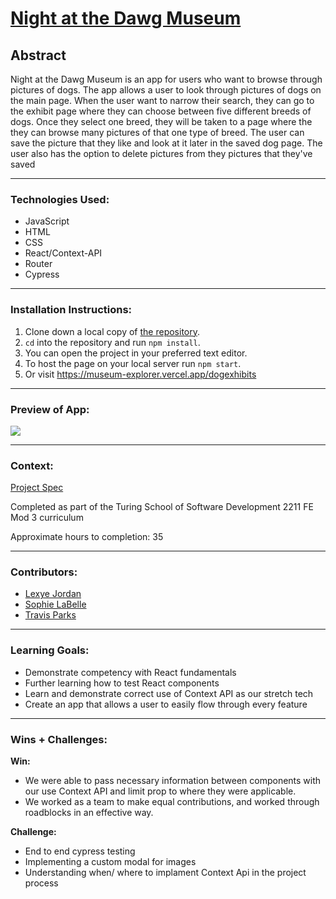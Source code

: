 # [Night at the Dawg Museum](https://dog-explorer.vercel.app/)

## Abstract
Night at the Dawg Museum is an app for users who want to browse through pictures of dogs. The app allows a user to look through pictures of dogs on the main page. When the user want to narrow their search, they can go to the exhibit page where they can choose between five different breeds of dogs. Once they select one breed, they will be taken to a page where the they can browse many pictures of that one type of breed. The user can save the picture that they like and look at it later in the saved dog page. The user also has the option to delete pictures from they pictures that they've saved

***

### Technologies Used:
- JavaScript
- HTML
- CSS
- React/Context-API
- Router
- Cypress

***

### Installation Instructions:

1. Clone down a local copy of [the repository](hhttps://github.com/sophielabelle/museum-explorer).
2. `cd` into the repository and run `npm install`.
3. You can open the project in your preferred text editor.
4. To host the page on your local server run `npm start`.
5. Or visit https://museum-explorer.vercel.app/dogexhibits
***
### Preview of App:
![](https://media.giphy.com/media/v1.Y2lkPTc5MGI3NjExMjNlMjA2NGNlZDI3NzVkMjljZjZjYzg2MWZmNjkwMmJjNWYwNzZmZSZjdD1n/1ny8UeiV3AO8X9gz8m/giphy.gif)
***

### Context:
[Project Spec](https://frontend.turing.edu/projects/module-3/stretch.html)

Completed as part of the Turing School of Software Development 2211 FE Mod 3 curriculum

Approximate hours to completion: 35
***

### Contributors:
- [Lexye Jordan](https://github.com/Lexyful)
- [Sophie LaBelle](https://github.com/sophielabelle)
- [Travis Parks](https://github.com/LeftyLincoln/)
***

### Learning Goals:

- Demonstrate competency with React fundamentals 
- Further learning how to test React components 
- Learn and demonstrate correct use of Context API as our stretch tech
- Create an app that allows a user to easily flow through every feature
***

### Wins + Challenges:

**Win:**

- We were able to pass necessary information between components with our use Context API and limit prop to where they were applicable.
- We worked as a team to make equal contributions, and worked through roadblocks in an effective way.

**Challenge:**

- End to end cypress testing
- Implementing a custom modal for images
- Understanding when/ where to implament Context Api in the project process
